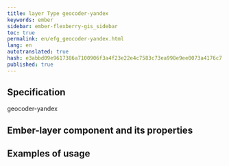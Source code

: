 ```yaml
--- 
title: layer Type geocoder-yandex 
keywords: ember 
sidebar: ember-flexberry-gis_sidebar 
toc: true 
permalink: en/efg_geocoder-yandex.html 
lang: en 
autotranslated: true 
hash: e3abbd09e9617386a7100906f3a4f23e22e4c7583c73ea998e9ee0073a4176c7 
published: true 
--- 
```


## Specification 

geocoder-yandex 

## Ember-layer component and its properties 

## Examples of usage 



